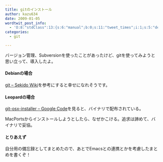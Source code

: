 ```yaml
---
title: gitのインストール
author: kazu634
date: 2009-01-05
wordtwit_post_info:
  - 'O:8:"stdClass":13:{s:6:"manual";b:0;s:11:"tweet_times";i:1;s:5:"delay";i:0;s:7:"enabled";i:1;s:10:"separation";s:2:"60";s:7:"version";s:3:"3.7";s:14:"tweet_template";b:0;s:6:"status";i:2;s:6:"result";a:0:{}s:13:"tweet_counter";i:2;s:13:"tweet_log_ids";a:1:{i:0;i:4479;}s:9:"hash_tags";a:0:{}s:8:"accounts";a:1:{i:0;s:7:"kazu634";}}'
categories:
  - git

---
```

<div class="section">
<p>
    バージョン管理、Subversionを使ったことがあったけど、gitを使ってみようと思い立って、導入したよ。
</p>
  
<h4>
    Debianの場合
</h4>
  
<p>
<a href="http://www.tom.sfc.keio.ac.jp/~sekido/wiki/?%E3%83%A1%E3%83%A2%2Fgit" onclick="__gaTracker('send', 'event', 'outbound-article', 'http://www.tom.sfc.keio.ac.jp/~sekido/wiki/?%E3%83%A1%E3%83%A2%2Fgit', 'git &#8211; Sekido Wiki');" target="_blank">git &#8211; Sekido Wiki</a>を参考にすると幸せになれそうです。
</p>
  
<h4>
    Leopardの場合
</h4>
  
<p>
<a href="http://code.google.com/p/git-osx-installer/downloads/list?can=3" onclick="__gaTracker('send', 'event', 'outbound-article', 'http://code.google.com/p/git-osx-installer/downloads/list?can=3', 'git-osx-installer &#8211; Google Code');" target="_blank">git-osx-installer &#8211; Google Code</a>を見ると、バイナリで配布されている。
</p>
  
<p>
    MacPortsからインストールしようとしたら、なぜかこける。追求は諦めて、バイナリで妥協。
</p>
  
<h4>
    とりあえず
</h4>
  
<p>
    自分用の備忘録としてまとめたので、あとでEmacsとの連携とかを考慮したまとめを書くぞ！
</p>
</div>
